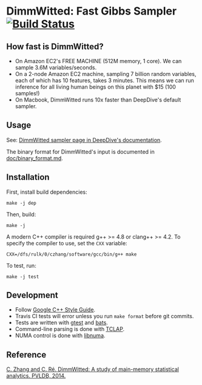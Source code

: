 # DimmWitted: Fast Gibbs Sampler [![Build Status](https://travis-ci.org/HazyResearch/sampler.svg)](https://travis-ci.org/HazyResearch/sampler)

## How fast is DimmWitted?

  - On Amazon EC2's FREE MACHINE (512M memory, 1 core). We can sample 3.6M variables/seconds.
  - On a 2-node Amazon EC2 machine, sampling 7 billion random variables, each of which has 10 features, takes 3 minutes. This means we can run inference for all living human beings on this planet with $15 (100 samples!)
  - On Macbook, DimmWitted runs 10x faster than DeepDive's default sampler.

## Usage

See: [DimmWitted sampler page in DeepDive's documentation](http://deepdive.stanford.edu/sampler).

The binary format for DimmWitted's input is documented in [doc/binary_format.md](https://github.com/HazyResearch/sampler/blob/master/doc/binary_format.md).

## Installation

First, install build dependencies:

    make -j dep

Then, build:

    make -j

A modern C++ compiler is required g++ >= 4.8 or clang++ >= 4.2.
To specify the compiler to use, set the `CXX` variable:

    CXX=/dfs/rulk/0/czhang/software/gcc/bin/g++ make

To test, run:

    make -j test


## Development

* Follow [Google C++ Style Guide](https://google.github.io/styleguide/cppguide.html).
* Travis CI tests will error unless you run `make format` before git commits.
* Tests are written with [gtest](https://github.com/google/googletest) and [bats](https://github.com/sstephenson/bats).
* Command-line parsing is done with [TCLAP](http://tclap.sourceforge.net).
* NUMA control is done with [libnuma](http://oss.sgi.com/projects/libnuma/).


## Reference

[C. Zhang and C. Ré. DimmWitted: A study of main-memory statistical analytics. PVLDB, 2014.](http://www.vldb.org/pvldb/vol7/p1283-zhang.pdf)
